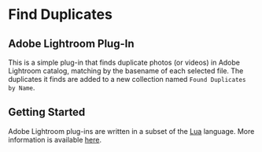 # Find Duplicates

## Adobe Lightroom Plug-In

This is a simple plug-in that finds duplicate photos (or videos) in Adobe Lightroom catalog, matching by the basename of each selected file.
The duplicates it finds are added to a new collection named `Found Duplicates by Name`.

## Getting Started

Adobe Lightroom plug-ins are written in a subset of the [Lua](https://www.lua.org/) language.
More information is available [here](http://www.adobe.com/devnet/photoshoplightroom.html).
